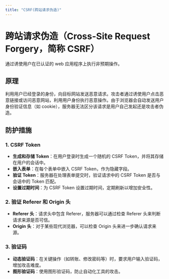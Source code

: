 ```yaml
---
title: "CSRF(跨站请求伪造)"
---
```


# 跨站请求伪造（Cross-Site Request Forgery，简称 CSRF）

通过诱使用户在已认证的 web 应用程序上执行非预期操作。

## 原理

利用用户已经登录的身份，向目标网站发送恶意请求。攻击者通过诱使用户点击恶意链接或访问恶意网站，利用用户身份执行恶意操作。由于浏览器会自动发送用户身份验证信息（如 cookie），服务器无法区分该请求是用户自己发起还是攻击者伪造。

## 防护措施

### 1. CSRF Token

- **生成和存储 Token**：在用户登录时生成一个随机的 CSRF Token，并将其存储在用户的会话中。
- **嵌入表单**：在每个表单中嵌入 CSRF Token，作为隐藏字段。
- **验证 Token**：服务器在处理表单提交时，验证请求中的 CSRF Token 是否与会话中的 Token 匹配。
- **设置过期时间**：为 CSRF Token 设置过期时间，定期刷新以增加安全性。

### 2. 验证 Referer 和 Origin 头

- **Referer 头**：请求头中包含 Referer，服务器可以通过检查 Referer 头来判断请求来源是否可信。
- **Origin 头**：对于某些现代浏览器，可以检查 Origin 头来进一步确认请求来源。

### 3. 验证码

- **动态验证码**：在关键操作（如转账、修改密码等）时，要求用户输入验证码，增加攻击难度。
- **图形验证码**：使用图形验证码，防止自动化工具的攻击。
